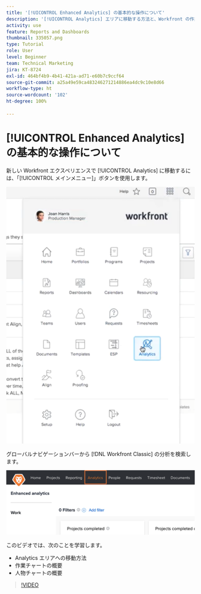 ```yaml
---
title: '[!UICONTROL Enhanced Analytics] の基本的な操作について'
description: '[!UICONTROL Analytics] エリアに移動する方法と、Workfront の作業チャートおよび人物チャートの概要を確認します。'
activity: use
feature: Reports and Dashboards
thumbnail: 335057.png
type: Tutorial
role: User
level: Beginner
team: Technical Marketing
jira: KT-8724
exl-id: 464bf4b9-4b41-421a-ad71-e60b7c9ccf64
source-git-commit: a25a49e59ca483246271214886ea4dc9c10e8d66
workflow-type: ht
source-wordcount: '102'
ht-degree: 100%

---
```


# [!UICONTROL Enhanced Analytics] の基本的な操作について

新しい Workfront エクスペリエンスで [!UICONTROL Analytics] に移動するには、「[!UICONTROL メインメニュー]」ボタンを使用します。

![Workfront メイン メニューで [!UICONTROL Analytics] 機能を見つける画像](assets/Navigate-NWE.png)

グローバルナビゲーションバーから [!DNL Workfront Classic] の分析を検索します。

![ で [!UICONTROL Analytics] 機能を見つける画像[!DNL Workfront Classic]](assets/Navigate-Classic.png)

このビデオでは、次のことを学習します。

* Analytics エリアへの移動方法
* 作業チャートの概要
* 人物チャートの概要

>[!VIDEO](https://video.tv.adobe.com/v/335057/?quality=12&learn=on)
